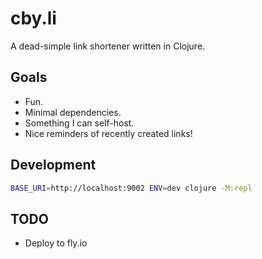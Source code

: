 # cby.li

A dead-simple link shortener written in Clojure.

## Goals

* Fun.
* Minimal dependencies.
* Something I can self-host.
* Nice reminders of recently created links!

## Development

```sh
BASE_URI=http://localhost:9002 ENV=dev clojure -M:repl
```

## TODO

* Deploy to fly.io
